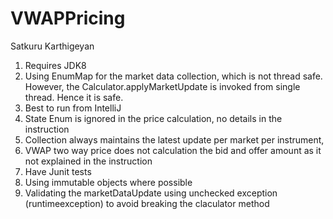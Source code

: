# VWAPPricing
Satkuru Karthigeyan
1. Requires JDK8
2. Using EnumMap for the market data collection, which is not thread safe. However, the Calculator.applyMarketUpdate is invoked from single thread. Hence it is safe.
3. Best to run from IntelliJ
4. State Enum is ignored in the price calculation, no details in the instruction
5. Collection always maintains the latest update per market per instrument,
6. VWAP two way price does not calculation the bid and offer amount as it not explained in the instruction
7. Have Junit tests
8. Using immutable objects where possible
9. Validating the marketDataUpdate using unchecked exception (runtimeexception) to avoid breaking the claculator method
